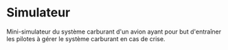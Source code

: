 # Simulateur
Mini-simulateur du système carburant d'un avion ayant pour but d'entraîner les pilotes à gérer le système carburant en cas de crise.
